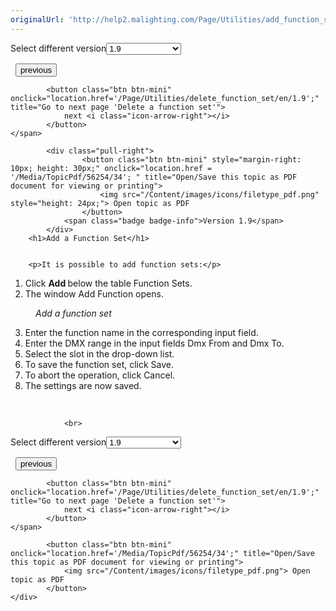 ```yaml
---
originalUrl: 'http://help2.malighting.com/Page/Utilities/add_function_set/en/1.9'
---
```


<div class="topic-navigation">

<div class="pull-right">
	<span class="pull-left">


<div class="pull-left">
<form action="/Topic/SetCurrentVersionNumber" class="form-inline" id="frmTagSelector" method="post">	<span class="form-mini">
		<div class="input-prepend"><span class="add-on">Select different version</span><select autocomplete="off" id="versionNumberId" name="versionNumberId" onchange="$(this).closest('#frmTagSelector').submit();" style="width: 120px;"><option value="">- latest -</option>
<option value="5">1.1</option>
<option value="9">1.2</option>
<option value="13">1.3</option>
<option value="17">1.4</option>
<option value="20">1.5</option>
<option selected="selected" value="34">1.9</option>
</select></div>
		<input data-val="true" data-val-number="The field Int32 must be a number." data-val-required="The Int32 field is required." id="ProductId" name="ProductId" type="hidden" value="10">
		<input id="CurrentGuid" name="CurrentGuid" type="hidden" value="6bc9e1ed-514a-412e-b641-9b71a28e3def">
	</span>
</form></div>&nbsp;	</span>
	<span class="pull-right" style="white-space: nowrap;">
			<button class="btn btn-mini" onclick="location.href='/Page/Utilities/function_sets/en/1.9'; " title="Go to previous page 'Function Sets'">
				<i class="icon-arrow-left"></i> previous
			</button>

			<button class="btn btn-mini" onclick="location.href='/Page/Utilities/delete_function_set/en/1.9';" title="Go to next page 'Delete a function set'">
				next <i class="icon-arrow-right"></i> 
			</button>
	</span>
</div>
<div class="clear-fix" style="margin-bottom: 10px"></div>
</div>

		
			<div class="pull-right">
					<button class="btn btn-mini" style="margin-right: 10px; height: 30px;" onclick="location.href = '/Media/TopicPdf/56254/34'; " title="Open/Save this topic as PDF document for viewing or printing">
						<img src="/Content/images/icons/filetype_pdf.png" style="height: 24px;"> Open topic as PDF
					</button>
				<span class="badge badge-info">Version 1.9</span>
			</div>
		<h1>Add a Function Set</h1>


		<p>It is possible to add function sets:</p>

<ol>
	<li>Click <strong>Add </strong>below the table Function Sets.&nbsp;</li>
	<li>The window Add Function opens.&nbsp;</li>
</ol>

<figure class="caption"><img alt="" src="/Media/Image/add_function_set_v1_3_1.png">
<figcaption><em>Add a function set</em></figcaption>
</figure>

<ol start="3">
	<li>Enter the function name in the corresponding input field.&nbsp;</li>
	<li>Enter the DMX range in the input fields Dmx From and Dmx&nbsp;To.</li>
	<li>Select the slot in the drop-down list.</li>
	<li>To save the function set, click Save.&nbsp;</li>
	<li>To abort the operation, click Cancel.&nbsp;</li>
	<li>The settings are now saved.&nbsp;</li>
</ol>

<p>&nbsp;</p>


				<br>
<div class="topic-navigation">

<div class="pull-right">
	<span class="pull-left">


<div class="pull-left">
<form action="/Topic/SetCurrentVersionNumber" class="form-inline" id="frmTagSelector" method="post">	<span class="form-mini">
		<div class="input-prepend"><span class="add-on">Select different version</span><select autocomplete="off" id="versionNumberId" name="versionNumberId" onchange="$(this).closest('#frmTagSelector').submit();" style="width: 120px;"><option value="">- latest -</option>
<option value="5">1.1</option>
<option value="9">1.2</option>
<option value="13">1.3</option>
<option value="17">1.4</option>
<option value="20">1.5</option>
<option selected="selected" value="34">1.9</option>
</select></div>
		<input data-val="true" data-val-number="The field Int32 must be a number." data-val-required="The Int32 field is required." id="ProductId" name="ProductId" type="hidden" value="10">
		<input id="CurrentGuid" name="CurrentGuid" type="hidden" value="6bc9e1ed-514a-412e-b641-9b71a28e3def">
	</span>
</form></div>&nbsp;	</span>
	<span class="pull-right" style="white-space: nowrap;">
			<button class="btn btn-mini" onclick="location.href='/Page/Utilities/function_sets/en/1.9'; " title="Go to previous page 'Function Sets'">
				<i class="icon-arrow-left"></i> previous
			</button>

			<button class="btn btn-mini" onclick="location.href='/Page/Utilities/delete_function_set/en/1.9';" title="Go to next page 'Delete a function set'">
				next <i class="icon-arrow-right"></i> 
			</button>
	</span>
</div>
	<div class="clear-fix"></div>
	<div class="pull-right">
	
			<button class="btn btn-mini" onclick="location.href='/Media/TopicPdf/56254/34';" title="Open/Save this topic as PDF document for viewing or printing">
				<img src="/Content/images/icons/filetype_pdf.png"> Open topic as PDF
			</button>
	</div>
<div class="clear-fix" style="margin-bottom: 10px"></div>
</div>

	
